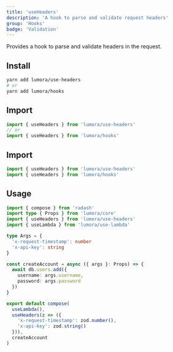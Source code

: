 ```yaml
---
title: 'useHeaders'
description: 'A hook to parse and validate request headers'
group: 'Hooks'
badge: 'Validation'
---
```


Provides a hook to parse and validate headers in the request.

## Install

```sh
yarn add lumora/use-headers
# or
yarn add lumora/hooks
```

## Import

```ts
import { useHeaders } from 'lumora/use-headers'
// or
import { useHeaders } from 'lumora/hooks'
```

## Import

```ts
import { useHeaders } from 'lumora/use-headers'
import { useHeaders } from 'lumora/hooks'
```

## Usage

```ts
import { compose } from 'radash'
import type { Props } from 'lumora/core'
import { useHeaders } from 'lumora/use-headers'
import { useLambda } from 'lumora/use-lambda'

type Args = {
  'x-request-timestamp': number
  'x-api-key': string
}

const createAccount = async ({ args }: Props) => {
  await db.users.add({
    username: args.username,
    password: args.password
  })
}

export default compose(
  useLambda(),
  useHeaders(z => ({
    'x-request-timestamp': zod.number(),
    'x-api-key': zod.string()
  })),
  createAccount
)
```
